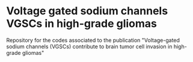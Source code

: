 # Voltage gated sodium channels VGSCs in high-grade gliomas
Repository for the codes associated to the publication "Voltage-gated sodium channels (VGSCs) contribute to brain tumor cell invasion in high-grade gliomas"
